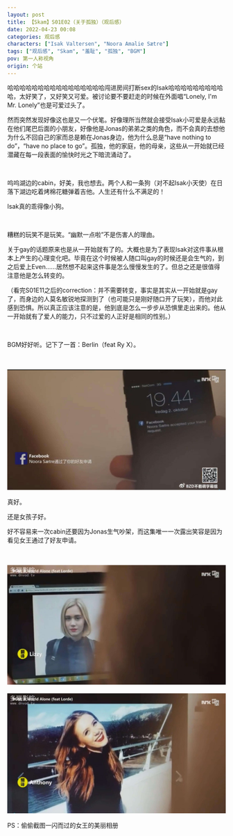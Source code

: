 ```yaml
---
layout: post
title: 【Skam】S01E02（关于孤独）（观后感）
date: 2022-04-23 00:08
categories: 观后感
characters: ["Isak Valtersen", "Noora Amalie Sætre"]
tags: ["观后感", "Skam", "羞耻", "孤独", "BGM"]
pov: 第一人称视角
origin: 个站
---
```


哈哈哈哈哈哈哈哈哈哈哈哈哈哈哈哈闯进房间打断sex的Isak哈哈哈哈哈哈哈哈哈哈，太好笑了，又好笑又可爱。被讨论要不要赶走的时候在外面唱“Lonely, I'm Mr. Lonely”也是可爱过头了。

然而突然发现好像这也是又一个伏笔。好像理所当然就会接受Isak小可爱是永远黏在他们尾巴后面的小朋友，好像他是Jonas的弟弟之类的角色，而不会真的去想他为什么不回自己的家而总是赖在Jonas身边，他为什么总是“have nothing to do”，“have no place to go”。孤独，他的家庭，他的母亲，这些从一开始就已经潜藏在每一段表面的愉快时光之下暗流涌动了。

<br>

呜呜湖边的cabin，好美，我也想去。两个人和一条狗（对不起Isak小天使）在日落下湖边吃着烤棉花糖弹着吉他。人生还有什么不满足的！

Isak真的乖得像小狗。

<br>

糟糕的玩笑不是玩笑。“幽默一点啦”不是伤害人的理由。

关于gay的话题原来也是从一开始就有了的。大概也是为了表现Isak对这件事从根本上产生的心理变化吧。毕竟在这个时候被人随口叫gay的时候还是会生气的，到之后爱上Even……居然想不起来这件事是怎么慢慢发生的了。但总之还是很值得注意他是怎么转变的。

（看完S01E11之后的correction：并不需要转变，事实是其实从一开始就是gay了，而身边的人莫名敏锐地探测到了（也可能只是刚好随口开了玩笑），而他对此感到恐惧。所以真正应该注意的是，他到底是怎么一步步从恐惧里走出来的。他从一开始就有了爱人的能力，只不过爱的人正好是相同的性别。）

<br>

BGM好好听。记下了一首：Berlin（feat Ry X）。

<br><br>
![2-3](/assets/images/Skam/Skam1/Skam1-2-3.png)
<br>

真好。

还是女孩子好。

好不容易来一次cabin还要因为Jonas生气吵架，而这集唯一一次露出笑容是因为看见女王通过了好友申请。

<br><br>
![2-1](/assets/images/Skam/Skam1/Skam1-2-1.png)
<br><br>
![2-2](/assets/images/Skam/Skam1/Skam1-2-2.png)
<br>

PS：偷偷截图一闪而过的女王的美丽相册
